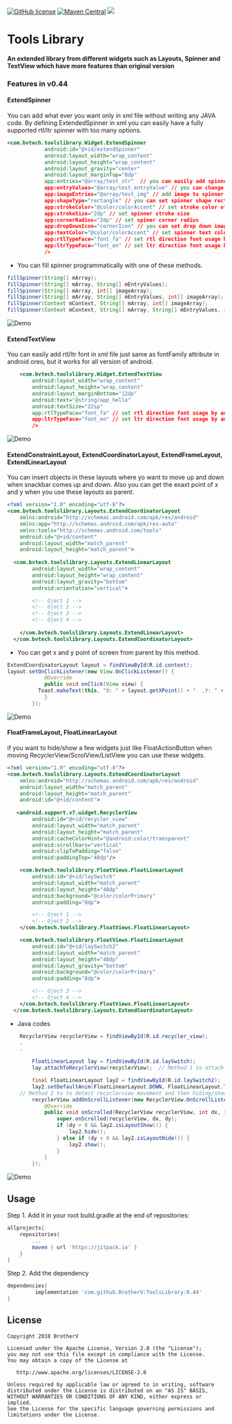 [![GitHub license](https://img.shields.io/github/license/dcendents/android-maven-gradle-plugin.svg)](http://www.apache.org/licenses/LICENSE-2.0.html)
[![Maven Central](https://img.shields.io/maven-central/v/com.github.dcendents/android-maven-gradle-plugin.svg)](http://search.maven.org/#search%7Cga%7C1%7Ca%3A%22android-maven-gradle-plugin%22)
[![](https://jitpack.io/v/BrotherV/ToolsLibrary.svg)](https://jitpack.io/#BrotherV/ToolsLibrary)
# Tools Library
**An extended library from different widgets such as Layouts, Spinner and TextView which have more features than original version**
### Features in v0.44

#### ExtendSpinner
You can add what ever you want only in xml file without writing any JAVA code. By defining ExtendedSpinner in xml you can easily have a fully supported rtl/ltr spinner with too many options.

```xml
<com.bvtech.toolslibrary.Widget.ExtendSpinner
            android:id="@+id/extendSpinner"
            android:layout_width="wrap_content"
            android:layout_height="wrap_content"
            android:layout_gravity="center"
            android:layout_marginTop="8dp"
            app:entries="@array/test_str"  // you can easily add spinner items with a string-array
            app:entryValues="@array/test_entryValue" // you can change entry values of spinner by adding a string-array
            app:imageEntries="@array/test_img" // add image to spinner items by adding names of images in a string-array
            app:shapeType="rectangle" // you can set spinner shape rectangle or oval
            app:strokeColor="@color/colorAccent" // set stroke color of spinner
            app:strokeSize="2dp" // set spinner stroke size
            app:cornerRadius="2dp" // set spiner corner radius
            app:dropDownIcon="cornerIcon" // you can set drop down image by choosing "cornerIcon" or "simple"
            app:textColor="@color/colorAccent" // set spinner text color
            app:rtlTypeFace="font_fa" // set rtl direction font usage by adding fonts name (fonts must be in asset folder)
            app:ltrTypeFace="font_en" // set ltr direction font usage by adding fonts name (fonts must be in asset folder)
            />
```
* You can fill spinner programmatically with one of these methods.
``` java
fillSpinner(String[] mArray);
fillSpinner(String[] mArray, String[] mEntryValues);
fillSpinner(String[] mArray, int[] imageArray);
fillSpinner(String[] mArray, String[] mEntryValues, int[] imageArray);
fillSpinner(Context mContext, String[] mArray, int[] imageArray);
fillSpinner(Context mContext, String[] mArray, String[] mEntryValues, int[] imageArray, int tColor, int bColor, float tSize, float imgSize,  Typeface tf)
```
![Demo](art/11.gif)

#### ExtendTextView
You can easily add rtl/ltr font in xml file just same as fontFamily attribute in android oreo, but it works for all version of android.

```xml
    <com.bvtech.toolslibrary.Widget.ExtendTextView
        android:layout_width="wrap_content"
        android:layout_height="wrap_content"
        android:layout_marginBottom="12dp"
        android:text="@string/app_hello"
        android:textSize="22sp"
        app:rtlTypeFace="font_fa" // set rtl direction font usage by adding fonts name (fonts must be in asset folder)
        app:ltrTypeFace="font_en" // set ltr direction font usage by adding fonts name (fonts must be in asset folder)
        />
```
![Demo](art/21.gif)

#### ExtendConstraintLayout, ExtendCoordinatorLayout, ExtendFrameLayout, ExtendLinearLayout
You can insert objects in these layouts where yo want to move up and down when snackbar comes up and down. Also you can get the exaxt point of x and y when you use these layouts as parent.

```xml
<?xml version="1.0" encoding="utf-8"?>
<com.bvtech.toolslibrary.Layouts.ExtendCoordinatorLayout
    xmlns:android="http://schemas.android.com/apk/res/android"
    xmlns:app="http://schemas.android.com/apk/res-auto"
    xmlns:tools="http://schemas.android.com/tools"
    android:id="@+id/content"
    android:layout_width="match_parent"
    android:layout_height="match_parent">
  
  <com.bvtech.toolslibrary.Layouts.ExtendLinearLayout
        android:layout_width="wrap_content"
        android:layout_height="wrap_content"
        android:layout_gravity="bottom"
        android:orientation="vertical">

        <!-- Oject 1 -->
        <!-- Oject 2 -->
        <!-- Oject 3 -->
        <!-- Oject 4 -->
  
    </com.bvtech.toolslibrary.Layouts.ExtendLinearLayout>
  </com.bvtech.toolslibrary.Layouts.ExtendCoordinatorLayout>
```
* You can get x and y point of screen from parent by this method.
``` java
ExtendCoordinatorLayout layout = findViewById(R.id.content);
layout.setOnClickListener(new View.OnClickListener() {
			@Override
			public void onClick(View view) {
          Toast.makeText(this, "X: " + layout.getXPoint() + "  ,Y: " + layout.getYPoint(), Toast.LENGTH_LONG).show();
			}
		});
```
![Demo](art/31.gif)

#### FloatFrameLayout, FloatLinearLayout
if you want to hide/show a few widgets just like FloatActionButton when moving RecyclerView/ScrolView/ListView you can use these widgets.

```xml
<?xml version="1.0" encoding="utf-8"?>
<com.bvtech.toolslibrary.Layouts.ExtendCoordinatorLayout
    xmlns:android="http://schemas.android.com/apk/res/android"
    android:layout_width="match_parent"
    android:layout_height="match_parent"
    android:id="@+id/content">
  
   <android.support.v7.widget.RecyclerView
        android:id="@+id/recycler_view"
        android:layout_width="match_parent"
        android:layout_height="match_parent"
        android:cacheColorHint="@android:color/transparent"
        android:scrollbars="vertical"
        android:clipToPadding="false"
        android:paddingTop="48dp"/>

    <com.bvtech.toolslibrary.FloatViews.FloatLinearLayout
        android:id="@+id/laySwitch"
        android:layout_width="match_parent"
        android:layout_height="48dp"
        android:background="@color/colorPrimary"
        android:padding="8dp">

        <!-- Oject 1 -->
        <!-- Oject 2 -->
    </com.bvtech.toolslibrary.FloatViews.FloatLinearLayout>

    <com.bvtech.toolslibrary.FloatViews.FloatLinearLayout
        android:id="@+id/laySwitch2"
        android:layout_width="match_parent"
        android:layout_height="48dp"
        android:layout_gravity="bottom"
        android:background="@color/colorPrimary"
        android:padding="8dp">

        <!-- Oject 3 -->
        <!-- Oject 4 -->
    </com.bvtech.toolslibrary.FloatViews.FloatLinearLayout>
  </com.bvtech.toolslibrary.Layouts.ExtendCoordinatorLayout>
```
* Java codes
``` java
    RecyclerView recyclerView = findViewById(R.id.recycler_view);
    .
    .

		FloatLinearLayout lay = findViewById(R.id.laySwitch);
		lay.attachToRecyclerView(recyclerView);  // Method 1 to attach float layout to recycler

		final FloatLinearLayout lay2 = findViewById(R.id.laySwitch2);
		lay2.setDefaultAnim(FloatLinearLayout.DOWN, FloatLinearLayout.TH);
    // Method 2 to to detect recyclerview movement and then hiding/showing float layout
		recyclerView.addOnScrollListener(new RecyclerView.OnScrollListener() {
			@Override
			public void onScrolled(RecyclerView recyclerView, int dx, int dy) {
				super.onScrolled(recyclerView, dx, dy);
				if (dy > 0 && lay2.isLayoutShow()) {
					lay2.hide();
				} else if (dy < 0 && lay2.isLayoutHide()) {
					lay2.show();
				}
			}
		});
```
![Demo](art/41.gif)


## Usage

Step 1. Add it in your root build.gradle at the end of repositories:
```Groovy
allprojects{
	repositories{
		...
		maven { url 'https://jitpack.io' }
	}
}
```
Step 2. Add the dependency
```Groovy
dependencies{
	     implementation 'com.github.BrotherV:ToolsLibrary:0.44'
}
```

## License
```
Copyright 2018 BrotherV

Licensed under the Apache License, Version 2.0 (the "License");
you may not use this file except in compliance with the License.
You may obtain a copy of the License at

   http://www.apache.org/licenses/LICENSE-2.0

Unless required by applicable law or agreed to in writing, software
distributed under the License is distributed on an "AS IS" BASIS,
WITHOUT WARRANTIES OR CONDITIONS OF ANY KIND, either express or implied.
See the License for the specific language governing permissions and
limitations under the License.
```

